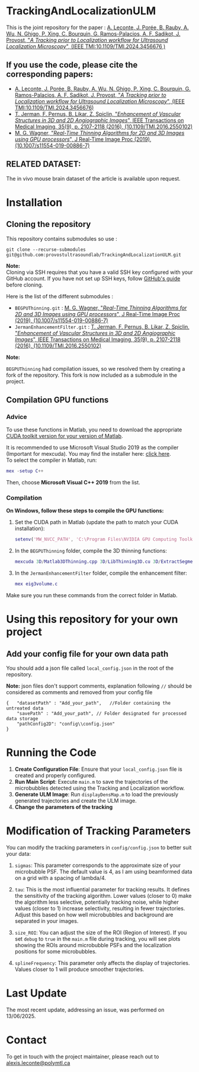 # TrackingAndLocalizationULM
This is the joint repository for the paper : [A. Leconte, J. Porée, B. Rauby, A. Wu, N. Ghigo, P. Xing, C. Bourquin, G. Ramos-Palacios, A. F. Sadikot, J. Provost,  "*A Tracking prior to Localization workflow for Ultrasound Localization Microscopy*", (IEEE TMI:10.1109/TMI.2024.3456676 )](https://ieeexplore.ieee.org/document/10669597)

## If you use the code, please cite the corresponding papers:

- [A. Leconte, J. Porée, B. Rauby, A. Wu, N. Ghigo, P. Xing, C. Bourquin, G. Ramos-Palacios, A. F. Sadikot, J. Provost,  "*A Tracking prior to Localization workflow for Ultrasound Localization Microscopy*", (IEEE TMI:10.1109/TMI.2024.3456676)](https://ieeexplore.ieee.org/document/10669597)
- [T. Jerman, F. Pernus, B. Likar, Z. Spiclin, "*Enhancement of Vascular Structures in 3D and 2D Angiographic Images*", IEEE Transactions on Medical Imaging, 35(9), p. 2107-2118 (2016), (10.1109/TMI.2016.2550102)](https://doi.org/10.1109/TMI.2016.2550102)
- [M. G. Wagner, "*Real-Time Thinning Algorithms for 2D and 3D Images using GPU processors*", J Real-Time Image Proc (2019), (10.1007/s11554-019-00886-7)](https://www.ncbi.nlm.nih.gov/pmc/articles/PMC7962620/)

## RELATED DATASET:

The in vivo mouse brain dataset of the article is available upon request.


# Installation 

## Cloning the repository
 This repository contains submodules so use : 

`git clone --recurse-submodules git@github.com:provostultrasoundlab/TrackingAndLocalizationULM.git`

**Note:**  
Cloning via SSH requires that you have a valid SSH key configured with your GitHub account. If you have not set up SSH keys, follow [GitHub's guide](https://docs.github.com/en/authentication/connecting-to-github-with-ssh) before cloning.

Here is the list of the different submodules : 
- `BEGPUThinning.git` : [M. G. Wagner, "*Real-Time Thinning Algorithms for 2D and 3D Images using GPU processors*", J Real-Time Image Proc (2019), (10.1007/s11554-019-00886-7)](https://www.ncbi.nlm.nih.gov/pmc/articles/PMC7962620/)
- `JermanEnhancementFilter.git` : [T. Jerman, F. Pernus, B. Likar, Z. Spiclin, "*Enhancement of Vascular Structures in 3D and 2D Angiographic Images*", IEEE Transactions on Medical Imaging, 35(9), p. 2107-2118 (2016), (10.1109/TMI.2016.2550102)](https://doi.org/10.1109/TMI.2016.2550102)

**Note:** 

`BEGPUThinning` had compilation issues, so we resolved them by creating a fork of the repository. This fork is now included as a submodule in the project.

## Compilation GPU functions 

### Advice

To use these functions in Matlab, you need to download the appropriate [CUDA toolkit version for your version of Matlab](https://www.mathworks.com/help/releases/R2024a/parallel-computing/run-mex-functions-containing-cuda-code.html).

It is recommended to use Microsoft Visual Studio 2019 as the compiler (Important for mexcuda). You may find the installer here: [click here](https://quasar.ugent.be/files/doc/cuda-msvc-compatibility.html).  
To select the compiler in Matlab, run:

```matlab
mex -setup C++
```
Then, choose **Microsoft Visual C++ 2019** from the list.

### Compilation

**On Windows, follow these steps to compile the GPU functions:**

1. Set the CUDA path in Matlab (update the path to match your CUDA installation):
    ```matlab
    setenv('MW_NVCC_PATH', 'C:\Program Files\NVIDIA GPU Computing Toolkit\CUDA\v12.4\bin');
    ```

2. In the `BEGPUThinning` folder, compile the 3D thinning functions:
    ```matlab
    mexcuda 3D/Matlab3DThinning.cpp 3D/LibThinning3D.cu 3D/ExtractSegments.cpp 3D/CenterlineExtraction.cpp
    ```

3. In the `JermanEnhancementFilter` folder, compile the enhancement filter:
    ```matlab
    mex eig3volume.c
    ```

Make sure you run these commands from the correct folder in Matlab.

# Using this repository for your own project
## Add your config file for your own data path

You should add a json file called `local_config.json` in the root of the repository. 


<b>Note:</b> json files don't support comments, explanation following `//` 
should be considered as comments and removed from your config file

```
{   "datasetPath" : "Add_your_path",   //Folder containing the untreated data
    "savePath" : "Add_your_path", // Folder designated for processed data storage
    "pathConfig2D": "config\\config.json"
}
```
# Running the Code

1. **Create Configuration File**: Ensure that your `local_config.json` file is created and properly configured.
2. **Run Main Script**: Execute `main.m` to save the trajectories of the microbubbles detected using the Tracking and Localization workflow.
3. **Generate ULM Image**: Run `displayDensMap.m` to load the previously generated trajectories and create the ULM image.
4. **Change the parameters of the tracking**

# Modification of Tracking Parameters

You can modify the tracking parameters in `config/config.json` to better suit your data:

1. `sigmas`: This parameter corresponds to the approximate size of your microbubble PSF. The default value is 4, as I am using beamformed data on a grid with a spacing of lambda/4.

2. `tau`: This is the most influential parameter for tracking results. It defines the sensitivity of the tracking algorithm. Lower values (closer to 0) make the algorithm less selective, potentially tracking noise, while higher values (closer to 1) increase selectivity, resulting in fewer trajectories. Adjust this based on how well microbubbles and background are separated in your images.

3. `size_ROI`: You can adjust the size of the ROI (Region of Interest). If you set `debug` to `true` in the `main.m` file during tracking, you will see plots showing the ROIs around microbubble PSFs and the localization positions for some microbubbles.

4. `splineFrequency`: This parameter only affects the display of trajectories. Values closer to 1 will produce smoother trajectories.

# Last Update

The most recent update, addressing an issue, was performed on 13/06/2025.

# Contact

To get in touch with the project maintainer, please reach out to alexis.leconte@polymtl.ca

